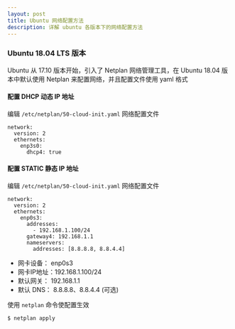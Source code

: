 ```yaml
---
layout: post
title: Ubuntu 网络配置方法
description: 详解 ubuntu 各版本下的网络配置方法
---
```


### Ubuntu 18.04 LTS 版本

Ubuntu 从 17.10 版本开始，引入了 Netplan 网络管理工具，在 Ubuntu 18.04 版本中默认使用 Netplan 来配置网络，并且配置文件使用 yaml 格式

#### 配置 DHCP 动态 IP 地址

编辑 `/etc/netplan/50-cloud-init.yaml` 网络配置文件

```
network:
  version: 2
  ethernets:
    enp3s0:
      dhcp4: true
```

#### 配置 STATIC 静态 IP 地址

编辑 `/etc/netplan/50-cloud-init.yaml` 网络配置文件

```
network:
  version: 2
  ethernets:
    enp0s3:
	  addresses:
	    - 192.168.1.100/24
      gateway4: 192.168.1.1
	  nameservers:
	    addresses: [8.8.8.8, 8.8.4.4]
```

- 网卡设备： enp0s3
- 网卡IP地址：192.168.1.100/24
- 默认网关： 192.168.1.1
- 默认 DNS： 8.8.8.8、8.8.4.4 (可选)

使用 `netplan` 命令使配置生效

```
$ netplan apply
```
